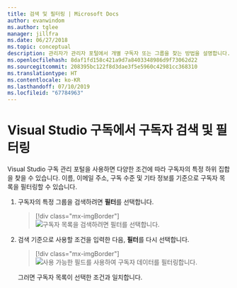 ```yaml
---
title: 검색 및 필터링 | Microsoft Docs
author: evanwindom
ms.author: tglee
manager: jillfra
ms.date: 06/27/2018
ms.topic: conceptual
description: 관리자가 관리자 포털에서 개별 구독자 또는 그룹을 찾는 방법을 설명합니다.
ms.openlocfilehash: 8daf1fd158c421a9d7a8403348986d9f73062d22
ms.sourcegitcommit: 208395bc122f8d3dae3f5e5960c42981cc368310
ms.translationtype: HT
ms.contentlocale: ko-KR
ms.lasthandoff: 07/10/2019
ms.locfileid: "67784963"
---
```

# <a name="search-and-filter-subscribers-in-visual-studio-subscriptions"></a>Visual Studio 구독에서 구독자 검색 및 필터링

Visual Studio 구독 관리 포털을 사용하면 다양한 조건에 따라 구독자의 특정 하위 집합을 찾을 수 있습니다. 이름, 이메일 주소, 구독 수준 및 기타 정보를 기준으로 구독자 목록을 필터링할 수 있습니다.

1. 구독자의 특정 그룹을 검색하려면 **필터**를 선택합니다.
   > [!div class="mx-imgBorder"]
   > ![구독자 목록을 검색하려면 필터를 선택합니다.](media/filter-list.png)

2. 검색 기준으로 사용할 조건을 입력한 다음, **필터**를 다시 선택합니다.
   > [!div class="mx-imgBorder"]
   > ![사용 가능한 필드를 사용하여 구독자 데이터를 필터링합니다.](media/filter-subscribers.png)

   그러면 구독자 목록이 선택한 조건과 일치합니다.
